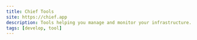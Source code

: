 ```yaml
---
title: Chief Tools
site: https://chief.app
description: Tools helping you manage and monitor your infrastructure.
tags: [develop, tool]
---
```

